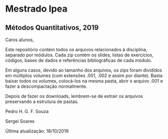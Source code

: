 # Mestrado Ipea

## Métodos Quantitativos, 2019

Caros alunos,

Este repositório contém todos os arquivos relacionados  à disciplina, separado por módulos. Cada zip contém os slides, listas de exercícios, códigos, bases de dados e referências bibliográficas de cada módulo. 
  

Em alguns casos, devido ao tamanho dos arquivos, os zips foram divididos em múltiplos volumes (com extensões .001, .002 e assim por diante). Basta baixar todos os volumes, colocá-los na mesma pasta, abrir o arquivo .001 e fazer a descompactação normalmente. 
  

Depois de fazer os downloads, lembrem-se de extrair os arquivos preservando a estrutura de pastas.
 
  
Pedro H. G. F. Souza 

Sergei Soares
  
  
  
  
Última atualização: 18/10/2019

